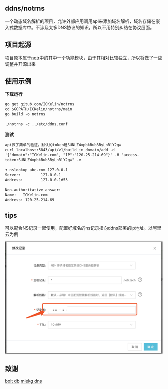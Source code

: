 ## ddns/notrns
一个动态域名解析的项目，允许外部应用调用api来添加域名解析，域名存储在嵌入式数据库中。不涉及太多DNS协议的知识，所以不用特别纠结在协议层面。

## 项目起源
项目原本属于[notr](http://www.notr.tech)中的其中一个功能模块，由于其相对比较独立，所以将做了一些调整并开源出来

## 使用示例

**下载运行**
```
go get gitub.com/ICKelin/notrns
cd $GOPATH/ICKelin/notrns/main
go build -o notrns

./notrns -c ../etc/ddns.conf
```

**测试**
```
api做了简单的验证，默认的token是SUNLZWxpbkBub3RyLnRlY2g=
curl localhost:5843/api/v1/build_in_domain/add -d '{"domain":"ICKelin.com", "IP":"120.25.214.69"}' -H "access-token:SUNLZWxpbkBub3RyLnRlY2g=" -v

➜ nslookup abc.com 127.0.0.1       
Server:         127.0.0.1
Address:        127.0.0.1#53

Non-authoritative answer:
Name:   ICKelin.com
Address: 120.25.214.69
```

## tips
可以配合NS记录一起使用，配置好域名的ns记录指向ddns部署的ip地址。以阿里云为例

![tips](tips.png)

## 致谢

[bolt db](github.com/boltdb/bolt)
[miekg dns](github.com/miekg/dns)
